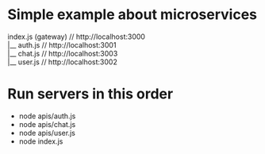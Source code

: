 # Simple example about microservices

index.js (gateway) // http://localhost:3000
<br>|__ auth.js // http://localhost:3001
<br>|__ chat.js // http://localhost:3003
<br>|__ user.js // http://localhost:3002

# Run servers in this order
* node apis/auth.js
* node apis/chat.js
* node apis/user.js
* node index.js
